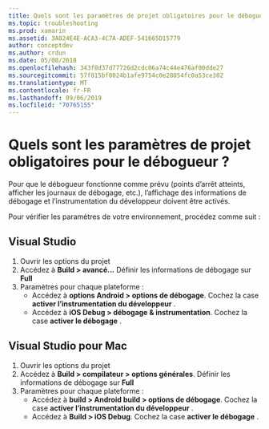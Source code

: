 ```yaml
---
title: Quels sont les paramètres de projet obligatoires pour le débogueur ?
ms.topic: troubleshooting
ms.prod: xamarin
ms.assetid: 3A024E4E-ACA3-4C7A-ADEF-541665D15779
author: conceptdev
ms.author: crdun
ms.date: 05/08/2018
ms.openlocfilehash: 343f8d37d77726d2cdc06a74c44e476af00dde27
ms.sourcegitcommit: 57f815bf0024b1afe9754c0e28054fc0a53ce302
ms.translationtype: MT
ms.contentlocale: fr-FR
ms.lasthandoff: 09/06/2019
ms.locfileid: "70765155"
---
```

# <a name="what-project-settings-are-required-for-the-debugger"></a>Quels sont les paramètres de projet obligatoires pour le débogueur ?

Pour que le débogueur fonctionne comme prévu (points d’arrêt atteints, afficher les journaux de débogage, etc.), l’affichage des informations de débogage et l’instrumentation du développeur doivent être activés.

Pour vérifier les paramètres de votre environnement, procédez comme suit :

## <a name="visual-studio"></a>Visual Studio
1. Ouvrir les options du projet
2. Accédez à **Build > avancé...** Définir les informations de débogage sur **Full**
3. Paramètres pour chaque plateforme :
   - Accédez à **options Android > options de débogage**. Cochez la case **activer l’instrumentation du développeur** .
   - Accédez à **iOS Debug > débogage & instrumentation**. Cochez la case **activer le débogage** .

## <a name="visual-studio-for-mac"></a>Visual Studio pour Mac
1. Ouvrir les options du projet
2. Accédez à **Build > compilateur > options générales**. Définir les informations de débogage sur **Full**
3. Paramètres pour chaque plateforme :
    - Accédez à **build > Android build > options de débogage**. Cochez la case **activer l’instrumentation du développeur** .
    - Accédez à **Build > iOS Debug**. Cochez la case **activer le débogage** .
